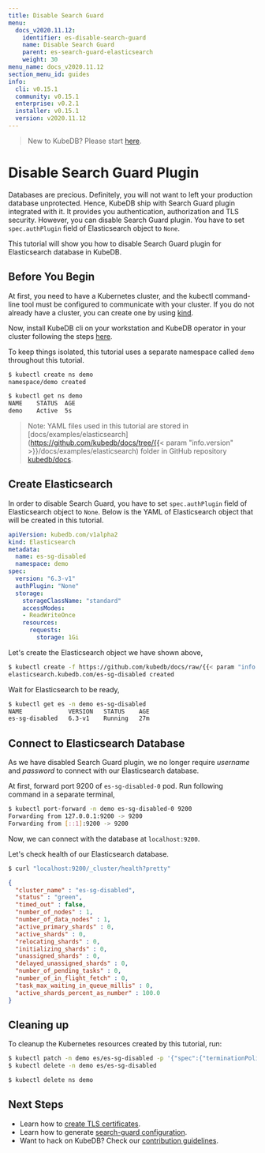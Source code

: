 ```yaml
---
title: Disable Search Guard
menu:
  docs_v2020.11.12:
    identifier: es-disable-search-guard
    name: Disable Search Guard
    parent: es-search-guard-elasticsearch
    weight: 30
menu_name: docs_v2020.11.12
section_menu_id: guides
info:
  cli: v0.15.1
  community: v0.15.1
  enterprise: v0.2.1
  installer: v0.15.1
  version: v2020.11.12
---
```


> New to KubeDB? Please start [here](/docs/v2020.11.12/README).

# Disable Search Guard Plugin

Databases are precious. Definitely, you will not want to left your production database unprotected. Hence, KubeDB ship with Search Guard plugin integrated with it. It provides you authentication, authorization and TLS security. However, you can disable Search Guard plugin. You have to set `spec.authPlugin` field of Elasticsearch object to `None`.

This tutorial will show you how to disable Search Guard plugin for Elasticsearch database in KubeDB.

## Before You Begin

At first, you need to have a Kubernetes cluster, and the kubectl command-line tool must be configured to communicate with your cluster. If you do not already have a cluster, you can create one by using [kind](https://kind.sigs.k8s.io/docs/user/quick-start/).

Now, install KubeDB cli on your workstation and KubeDB operator in your cluster following the steps [here](/docs/v2020.11.12/setup/README).

To keep things isolated, this tutorial uses a separate namespace called `demo` throughout this tutorial.

```bash
$ kubectl create ns demo
namespace/demo created

$ kubectl get ns demo
NAME    STATUS  AGE
demo    Active  5s
```

> Note: YAML files used in this tutorial are stored in [docs/examples/elasticsearch](https://github.com/kubedb/docs/tree/{{< param "info.version" >}}/docs/examples/elasticsearch) folder in GitHub repository [kubedb/docs](https://github.com/kubedb/docs).

## Create Elasticsearch

In order to disable Search Guard, you have to set `spec.authPlugin` field of Elasticsearch object to `None`. Below is the YAML of Elasticsearch object that will be created in this tutorial.

```yaml
apiVersion: kubedb.com/v1alpha2
kind: Elasticsearch
metadata:
  name: es-sg-disabled
  namespace: demo
spec:
  version: "6.3-v1"
  authPlugin: "None"
  storage:
    storageClassName: "standard"
    accessModes:
    - ReadWriteOnce
    resources:
      requests:
        storage: 1Gi
```

Let's create the Elasticsearch object we have shown above,

```bash
$ kubectl create -f https://github.com/kubedb/docs/raw/{{< param "info.version" >}}/docs/examples/elasticsearch/search-guard/es-sg-disabled.yaml
elasticsearch.kubedb.com/es-sg-disabled created
```

Wait for Elasticsearch to be ready,

```bash
$ kubectl get es -n demo es-sg-disabled
NAME             VERSION   STATUS    AGE
es-sg-disabled   6.3-v1    Running   27m
```

## Connect to Elasticsearch Database

As we have disabled Search Guard plugin, we no longer require *username* and *password* to connect with our Elasticsearch database.

At first, forward port 9200 of `es-sg-disabled-0` pod. Run following command in a separate terminal,

```bash
$ kubectl port-forward -n demo es-sg-disabled-0 9200
Forwarding from 127.0.0.1:9200 -> 9200
Forwarding from [::1]:9200 -> 9200
```

Now, we can connect with the database at `localhost:9200`.

Let's check health of our Elasticsearch database.

```bash
$ curl "localhost:9200/_cluster/health?pretty"
```

```json
{
  "cluster_name" : "es-sg-disabled",
  "status" : "green",
  "timed_out" : false,
  "number_of_nodes" : 1,
  "number_of_data_nodes" : 1,
  "active_primary_shards" : 0,
  "active_shards" : 0,
  "relocating_shards" : 0,
  "initializing_shards" : 0,
  "unassigned_shards" : 0,
  "delayed_unassigned_shards" : 0,
  "number_of_pending_tasks" : 0,
  "number_of_in_flight_fetch" : 0,
  "task_max_waiting_in_queue_millis" : 0,
  "active_shards_percent_as_number" : 100.0
}
```

## Cleaning up

To cleanup the Kubernetes resources created by this tutorial, run:

```bash
$ kubectl patch -n demo es/es-sg-disabled -p '{"spec":{"terminationPolicy":"WipeOut"}}' --type="merge"
$ kubectl delete -n demo es/es-sg-disabled

$ kubectl delete ns demo
```

## Next Steps

- Learn how to [create TLS certificates](/docs/v2020.11.12/guides/elasticsearch/search-guard/issue-certificate).
- Learn how to generate [search-guard configuration](/docs/v2020.11.12/guides/elasticsearch/search-guard/configuration).
- Want to hack on KubeDB? Check our [contribution guidelines](/docs/v2020.11.12/CONTRIBUTING).
